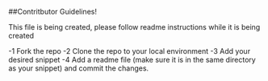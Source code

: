 ##Contritbutor Guidelines!

This file is being created, please follow readme instructions while it is being created

-1 Fork the repo
-2 Clone the repo to your local environment
-3 Add your desired snippet
-4 Add a readme file (make sure it is in the same directory as your snippet) and commit the changes.


